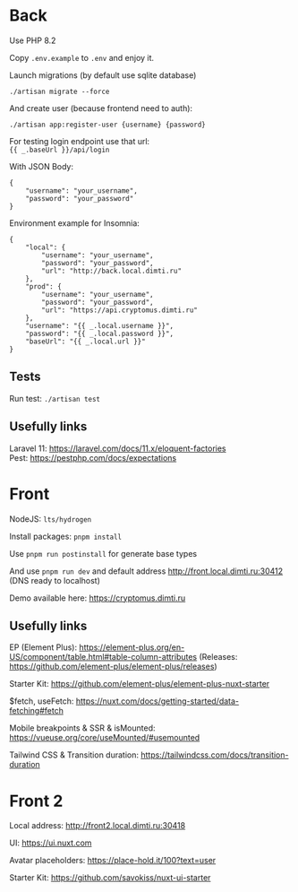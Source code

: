 # Back

Use PHP 8.2

Copy `.env.example` to `.env` and enjoy it.

Launch migrations (by default use sqlite database)

```
./artisan migrate --force
```

And create user (because frontend need to auth):

```
./artisan app:register-user {username} {password}
```

For testing login endpoint use that url:  
`{{ _.baseUrl }}/api/login`

With JSON Body:
```
{
	"username": "your_username",
	"password": "your_password"
}
```

Environment example for Insomnia:

```
{
	"local": {
		"username": "your_username",
		"password": "your_password",
		"url": "http://back.local.dimti.ru"
	},
	"prod": {
		"username": "your_username",
		"password": "your_password",
		"url": "https://api.cryptomus.dimti.ru"
	},
	"username": "{{ _.local.username }}",
	"password": "{{ _.local.password }}",
	"baseUrl": "{{ _.local.url }}"
}
```

## Tests

Run test: `./artisan test`

## Usefully links

Laravel 11: <https://laravel.com/docs/11.x/eloquent-factories>  
Pest: <https://pestphp.com/docs/expectations>

# Front

NodeJS: `lts/hydrogen`

Install packages: `pnpm install`

Use `pnpm run postinstall` for generate base types

And use `pnpm run dev` and default address <http://front.local.dimti.ru:30412>
(DNS ready to localhost)

Demo available here: <https://cryptomus.dimti.ru>

## Usefully links

EP (Element Plus): <https://element-plus.org/en-US/component/table.html#table-column-attributes> (Releases: <https://github.com/element-plus/element-plus/releases>)

Starter Kit: <https://github.com/element-plus/element-plus-nuxt-starter>

$fetch, useFetch: <https://nuxt.com/docs/getting-started/data-fetching#fetch>

Mobile breakpoints & SSR & isMounted: <https://vueuse.org/core/useMounted/#usemounted>

Tailwind CSS & Transition duration: <https://tailwindcss.com/docs/transition-duration>

# Front 2

Local address: <http://front2.local.dimti.ru:30418>

UI: <https://ui.nuxt.com>

Avatar placeholders: <https://place-hold.it/100?text=user>

Starter Kit: <https://github.com/savokiss/nuxt-ui-starter>

